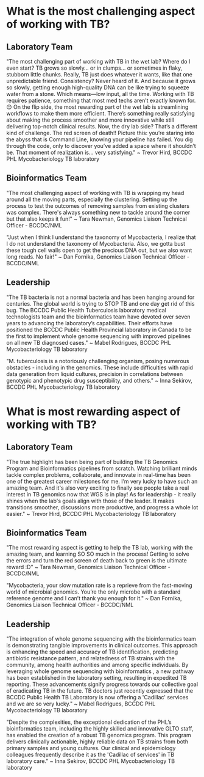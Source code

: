 # What is the most challenging aspect of working with TB?

## Laboratory Team

"The most challenging part of working with TB in the wet lab? Where do I even start? TB grows so slowly… or in clumps… or sometimes in flaky, stubborn little chunks. Really, TB just does whatever it wants, like that one unpredictable friend. Consistency? Never heard of it. And because it grows so slowly, getting enough high-quality DNA can be like trying to squeeze water from a stone. Which means—low input, all the time. Working with TB requires patience, something that most med techs aren’t exactly known for. 😊  On the flip side, the most rewarding part of the wet lab is streamlining workflows to make them more efficient. There’s something really satisfying about making the process smoother and more innovative while still delivering top-notch clinical results.
Now, the dry lab side? That’s a different kind of challenge. The red screen of death!! Picture this: you’re staring into the abyss that is Command Line, knowing your pipeline has failed. You dig through the code, only to discover you’ve added a space where it shouldn’t be. That moment of realization is... very satisfying." ~ Trevor Hird, BCCDC PHL Mycobacteriology TB laboratory

## Bioinformatics Team 

"The most challenging aspect of working with TB is wrapping my head around all the moving parts, especially the clustering. Setting up the process to test the outcomes of removing samples from existing clusters was complex. There's always something new to tackle around the corner but that also keeps it fun!" ~ Tara Newman, Genomics Liaison Technical Officer - BCCDC/NML

"Just when I think I understand the taxonomy of Mycobacteria, I realize that I do not understand the taxonomy of Mycobacteria. Also, we gotta bust these tough cell walls open to get the precious DNA out, but we also want long reads. No fair!" ~ Dan Fornika, Genomics Liaison Technical Officer - BCCDC/NML

## Leadership

"The TB bacteria is not a normal bacteria and has been hanging around for centuries.  The global world is trying to STOP TB and one day get rid of this bug.  The BCCDC Public Health Tuberculosis laboratory medical technologists team and the bioinformatics team have devoted over seven years to advancing the laboratory’s capabilities.  Their efforts have positioned the BCCDC Public Health Provincial laboratory in Canada to be the first to implement whole genome sequencing with improved pipelines on all new TB diagnosed cases." ~ Mabel Rodrigues, BCCDC PHL Mycobacteriology TB laboratory


"M. tuberculosis is a notoriously challenging organism, posing numerous obstacles - including in the genomics. These include difficulties with rapid data generation from liquid cultures, precision in correlations between genotypic and phenotypic drug susceptibility, and others." ~ Inna Sekirov, BCCDC PHL Mycobacteriology TB laboratory 



# What is most rewarding aspect of working with TB?

## Laboratory Team

"The true highlight has been being part of building the TB Genomics Program and Bioinformatics pipelines from scratch. Watching brilliant minds tackle complex problems, collaborate, and innovate in real-time has been one of the greatest career milestones for me. I’m very lucky to have such an amazing team.
And it's also very exciting to finally see people take a real interest in TB genomics now that WGS is in play!
As for leadership - it really shines when the lab's goals align with those of the leader. It makes transitions smoother, discussions more productive, and progress a whole lot easier." ~ Trevor Hird, BCCDC PHL Mycobacteriology TB laboratory


## Bioinformatics Team 

"The most rewarding aspect is getting to help the TB lab, working with the amazing team, and learning SO SO much in the process! Getting to solve the errors and turn the red screen of death back to green is the ultimate reward :D" ~ Tara Newman, Genomics Liaison Technical Officer - BCCDC/NML

"Mycobacteria, your slow mutation rate is a reprieve from the fast-moving world of microbial genomics. You’re the only microbe with a standard reference genome and I can’t thank you enough for it." ~ Dan Fornika, Genomics Liaison Technical Officer - BCCDC/NML

## Leadership

"The integration of whole genome sequencing with the bioinformatics team is demonstrating tangible improvements in clinical outcomes.  This approach is enhancing the speed and accuracy of TB identification, predicting antibiotic resistance pattern, and relatedness of TB strains with the community, among health authorities and among specific individuals.  By leveraging whole genome sequencing with bioinformatics , a new pathway has been established in the laboratory setting, resulting in expedited TB reporting. These advancements signify progress towards our collective goal of eradicating TB in the future. TB doctors just recently expressed that the BCCDC Public Health TB Laboratory is now offering a 'Cadillac' services and we are so very lucky." ~ Mabel Rodrigues, BCCDC PHL Mycobacteriology TB laboratory


"Despite the complexities, the exceptional dedication of the PHL’s bioinformatics team, including the highly skilled and innovative GLTO staff, has enabled the creation of a robust TB genomics program. This program delivers clinically actionable, highly reliable data on TB strains from both primary samples and young cultures. Our clinical and epidemiology colleagues frequently describe it as the 'Cadillac of services' in TB laboratory care."  ~ Inna Sekirov, BCCDC PHL Mycobacteriology TB laboratory


